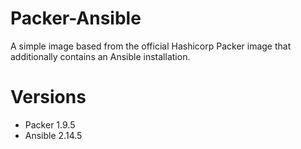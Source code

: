 # Packer-Ansible

A simple image based from the official Hashicorp Packer image that additionally contains an Ansible installation.

# Versions
- Packer 1.9.5
- Ansible 2.14.5

